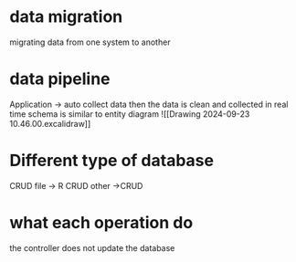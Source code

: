 
# data migration
migrating data from one system to another 
# data pipeline 
Application -> auto collect data 
then the data is clean and collected in real time 
schema is similar to entity diagram 
![[Drawing 2024-09-23 10.46.00.excalidraw]]

# Different type of database
CRUD file -> R 
CRUD other ->CRUD 
# what each operation do 
the controller does not update the database
